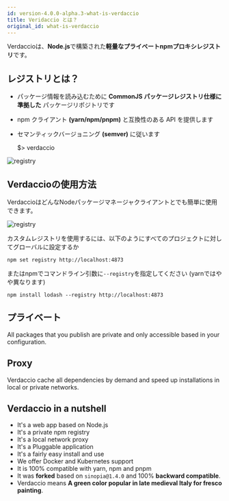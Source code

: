 ```yaml
---
id: version-4.0.0-alpha.3-what-is-verdaccio
title: Veridaccio とは？
original_id: what-is-verdaccio
---
```


Verdaccioは、**Node.js**で構築された**軽量なプライベートnpmプロキシレジストリ**です。

## レジストリとは？

* パッケージ情報を読み込むために **CommonJS パッケージレジストリ仕様に準拠した** パッケージリポジトリです
* npm クライアント **(yarn/npm/pnpm)** と互換性のある API を提供します
* セマンティックバージョニング **(semver)** に従います

    $> verdaccio
    

![registry](assets/verdaccio_server.gif)

## Verdaccioの使用方法

VerdaccioはどんなNodeパッケージマネージャクライアントとでも簡単に使用できます。

![registry](assets/npm_install.gif)

カスタムレジストリを使用するには、以下のようにすべてのプロジェクトに対してグローバルに設定するか

    npm set registry http://localhost:4873
    

またはnpmでコマンドライン引数に`--registry`を指定してください (yarnではやや異なります)

    npm install lodash --registry http://localhost:4873
    

## プライベート

All packages that you publish are private and only accessible based in your configuration.

## Proxy

Verdaccio cache all dependencies by demand and speed up installations in local or private networks.

## Verdaccio in a nutshell

* It's a web app based on Node.js
* It's a private npm registry
* It's a local network proxy
* It's a Pluggable application
* It's a fairly easy install and use
* We offer Docker and Kubernetes support
* It is 100% compatible with yarn, npm and pnpm
* It was **forked** based on `sinopia@1.4.0` and 100% **backward compatible**.
* Verdaccio means **A green color popular in late medieval Italy for fresco painting**.